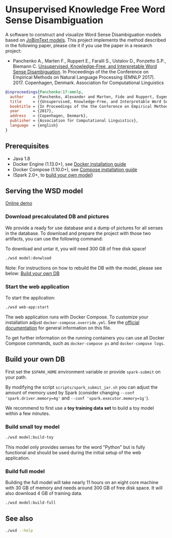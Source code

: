 # Unsupervised Knowledge Free Word Sense Disambiguation

A software to construct and visualize Word Sense Disambiguation models based on [JoBimText models](http://ltmaggie.informatik.uni-hamburg.de/jobimtext/). This project implements the method described in the following paper, please cite it if you use the paper in a research project:

* Panchenko A., Marten F., Ruppert E.,  Faralli S., Ustalov D., Ponzetto S.P., Biemann C. [Unsupervised, Knowledge-Free, and Interpretable Word Sense Disambiguation](https://arxiv.org/abs/1707.06878). In Proceedings of the the Conference on Empirical Methods on Natural Language Processing (EMNLP 2017). 2017. Copenhagen, Denmark. Association for Computational Linguistics

```bibtex
@inproceedings{Panchenko:17:emnlp,
  author    = {Panchenko, Alexander and Marten, Fide and Ruppert, Eugen and Faralli, Stefano  and Ustalov, Dmitry and Ponzetto, Simone Paolo and Biemann, Chris},
  title     = {{Unsupervised, Knowledge-Free, and Interpretable Word Sense Disambiguation}},
  booktitle = {In Proceedings of the the Conference on Empirical Methods on Natural Language Processing (EMNLP 2017)},
  year      = {2017},
  address   = {Copenhagen, Denmark},
  publisher = {Association for Computational Linguistics},
  language  = {english}
}
```

## Prerequisites

- Java 1.8
- Docker Engine (1.13.0+), see [Docker installation guide](https://docs.docker.com/engine/installation/)
- Docker Compose (1.10.0+), see [Compose installation guide](https://docs.docker.com/compose/install/)
- (Spark 2.0+, to [build your own model](#build-your-own-db))


## Serving the WSD model

[Online demo](http://ltbev.informatik.uni-hamburg.de/wsd)

### Download precalculated DB and pictures

We provide a ready for use database and a dump of pictures for all senses in the database.
To download and prepare the project with those two artifacts, you can use the following command:

To download and untar it, you will need 300 GB of free disk space!

```bash
./wsd model:donwload
```

Note: For instructions on how to rebuild the DB with the model, please see below: [Build your own DB](#build-your-own-db)

### Start the web application

To start the application:

```bash
./wsd web-app:start
```

The web application runs with Docker Compose. To customize your installation adjust `docker-compose.override.yml`. See the [official documentation](https://docs.docker.com/compose/compose-file/) for general information on this file.

To get further information on the running containers you can use all Docker Compose commands, such as `docker-compose ps` and `docker-compose logs`.

## Build your own DB

First set the `$SPARK_HOME` environment variable or provide `spark-submit` on your path.

By modifying the script `scripts/spark_submit_jar.sh` you can adjust the amount of memory used by Spark (consider changing `--conf 'spark.driver.memory=4g'` and `--conf 'spark.executor.memory=1g'`).

We recommend to first use a **toy training data set** to build a toy model within a few minutes.

### Build small toy model

```bash
./wsd model:build-toy
```

This model only provides senses for the word "Python" but is fully functional and should be used during the initial setup of the web application.

### Build full model

Building the full model will take nearly 11 hours on an eight core machine with 30 GB of memory and needs around 300 GB of free disk space. It will also download 4 GB of training data.

```bash
./wsd model:build-full
```

## See also

```bash
./wsd --help
```
